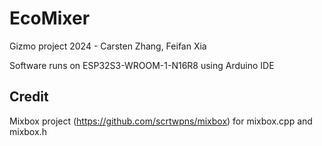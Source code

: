 # EcoMixer
Gizmo project 2024 - Carsten Zhang, Feifan Xia

Software runs on ESP32S3-WROOM-1-N16R8 using Arduino IDE

## Credit
Mixbox project (https://github.com/scrtwpns/mixbox) for mixbox.cpp and mixbox.h

